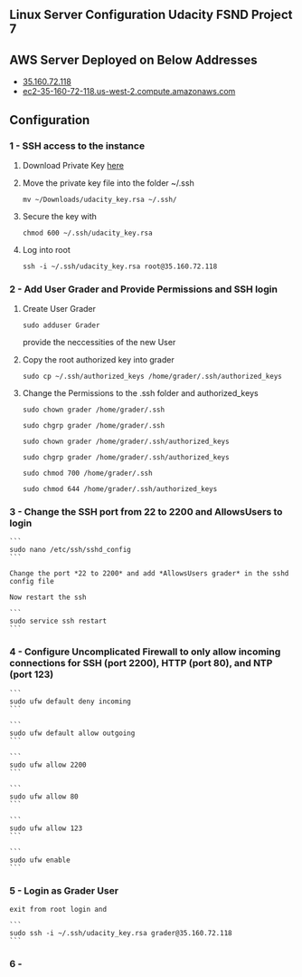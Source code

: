 ## Linux Server Configuration Udacity FSND Project 7

## AWS Server Deployed on Below Addresses

- [35.160.72.118](http://35.160.72.118/)
- [ec2-35-160-72-118.us-west-2.compute.amazonaws.com](http://ec2-35-160-72-118.us-west-2.compute.amazonaws.com/)

## Configuration

### 1 - SSH access to the instance

1. Download Private Key [here](blob:https://www.udacity.com/95349ac3-5488-4aa4-aedf-21febdaac080)
2. Move the private key file into the folder ~/.ssh

    ```
    mv ~/Downloads/udacity_key.rsa ~/.ssh/
    ```
3. Secure the key with

    ```
    chmod 600 ~/.ssh/udacity_key.rsa
    ```

4. Log into root

    ```
    ssh -i ~/.ssh/udacity_key.rsa root@35.160.72.118
    ```

### 2 - Add User Grader and Provide Permissions and SSH login

1. Create User Grader

    ```
    sudo adduser Grader
    ```

    provide the neccessities of the new User

2. Copy the root authorized key into grader

    ```
    sudo cp ~/.ssh/authorized_keys /home/grader/.ssh/authorized_keys
    ```
3. Change the Permissions to the .ssh folder and authorized_keys

    ```
    sudo chown grader /home/grader/.ssh
    ```

    ```
    sudo chgrp grader /home/grader/.ssh
    ```

    ```
    sudo chown grader /home/grader/.ssh/authorized_keys
    ```

    ```
    sudo chgrp grader /home/grader/.ssh/authorized_keys
    ```

    ```
    sudo chmod 700 /home/grader/.ssh
    ```

    ```
    sudo chmod 644 /home/grader/.ssh/authorized_keys
    ```

### 3 - Change the SSH port from 22 to 2200 and AllowsUsers to login
    
    ```
    sudo nano /etc/ssh/sshd_config
    ```

    Change the port *22 to 2200* and add *AllowsUsers grader* in the sshd config file

    Now restart the ssh

    ```
    sudo service ssh restart
    ```

### 4 - Configure Uncomplicated Firewall to only allow incoming  connections for SSH (port 2200), HTTP (port 80), and NTP (port 123)

    ```
    sudo ufw default deny incoming
    ```

    ```
    sudo ufw default allow outgoing
    ```

    ```
    sudo ufw allow 2200
    ```

    ```
    sudo ufw allow 80
    ```

    ```
    sudo ufw allow 123
    ```

    ```
    sudo ufw enable
    ```

### 5 - Login as Grader User

    exit from root login and

    ```
    sudo ssh -i ~/.ssh/udacity_key.rsa grader@35.160.72.118
    ```

### 6 -     